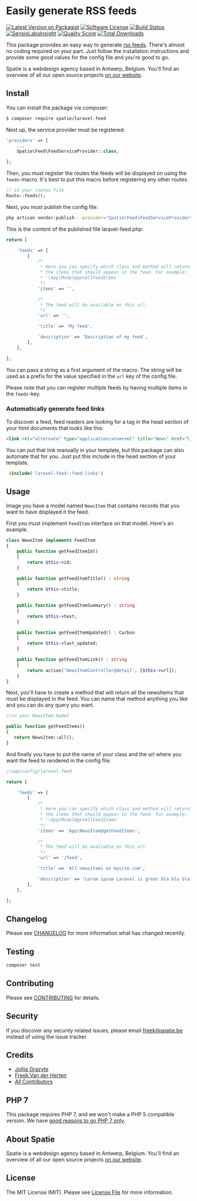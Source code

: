 # Easily generate RSS feeds

[![Latest Version on Packagist](https://img.shields.io/packagist/v/spatie/laravel-feed.svg?style=flat-square)](https://packagist.org/packages/spatie/laravel-feed)
[![Software License](https://img.shields.io/badge/license-MIT-brightgreen.svg?style=flat-square)](LICENSE.md)
[![Build Status](https://img.shields.io/travis/spatie/laravel-feed/master.svg?style=flat-square)](https://travis-ci.org/spatie/laravel-feed)
[![SensioLabsInsight](https://img.shields.io/sensiolabs/i/2e3adb82-65db-4874-b1f9-ccea2cbe3d0b.svg?style=flat-square)](https://insight.sensiolabs.com/projects/2e3adb82-65db-4874-b1f9-ccea2cbe3d0b)
[![Quality Score](https://img.shields.io/scrutinizer/g/spatie/laravel-feed.svg?style=flat-square)](https://scrutinizer-ci.com/g/spatie/laravel-feed)
[![Total Downloads](https://img.shields.io/packagist/dt/spatie/laravel-feed.svg?style=flat-square)](https://packagist.org/packages/spatie/laravel-feed)

This package provides an easy way to generate [rss feeds](http://www.whatisrss.com/). There's almost no coding required on your part.
Just follow the installation instructions and provide some good values for the config file and you're
good to go.

Spatie is a webdesign agency based in Antwerp, Belgium. You'll find an overview of all our open source projects [on our website](https://spatie.be/opensource).

## Install

You can install the package via composer:

``` bash
$ composer require spatie/laravel-feed
```

Next up, the service provider must be registered:

```php
'providers' => [
    ...
    Spatie\Feed\FeedServiceProvider::class,

];
```

Then, you must register the routes the feeds will be displayed on using the `feeds`-macro.
It's best to put this macro before registering any other routes.

```php
// in your routes file
Route::feeds();
```

Next, you must publish the config file:

```bash
php artisan vendor:publish --provider="Spatie\Feed\FeedServiceProvider"
```

This is the content of the published file laravel-feed.php:

```php
return [

    'feeds' => [
        [
            /*
             * Here you can specify which class and method will return
             * the items that should appear in the feed. For example:
             * '\App\Model@getAllFeedItems'
             */
            'items' => '',

            /*
             * The feed will be available on this url.
             */
            'url' => '',

            'title' => 'My feed',

            'description' => 'Description of my feed',
        ],
    ],

];

```

You can pass a string as a first argument of the macro. The string will be used as a prefix for
the value specified in the `url` key of the config file.

Please note that you can register multiple feeds by having multiple items in the `feeds`-key.


### Automatically generate feed links

To discover a feed, feed readers are looking for a tag in the head section of your html documents that looks like this: 


```html
<link rel="alternate" type="application/atom+xml" title="News" href="linkToYourFeed" />
```

You can put that link manually in your template, but this package can also automate that for you.
Just put this include in the head section of your template.
 
```php
 @include('laravel-feed::feed-links')
```

## Usage

Image you have a model named `NewsItem` that contains records that you want to have displayed it the feed.

First you must implement `FeedItem` interface on that model. Here's an example.

``` php
class NewsItem implements FeedItem
{
    public function getFeedItemId()
    {
        return $this->id;
    }

    public function getFeedItemTitle() : string
    {
        return $this->title;
    }

    public function getFeedItemSummary() : string
    {
        return $this->text;
    }

    public function getFeedItemUpdated() : Carbon
    {
        return $this->last_updated;
    }

    public function getFeedItemLink() : string
    {
        return action('NewsItemController@detail', [$this->url]);
    }
}
```

Next, you'll have to create a method that will return all the newsItems that must be displayed in 
the feed. You can name that method anything you like and you can do any query you want.

```php
//in your NewsItem model

public function getFeedItems()
{
   return NewsItem::all();
}
```

And finally you have to put the name of your class and the url where you want the feed to rendered
in the config file:

```php
//app/config/laravel-feed

return [

    'feeds' => [
        [
            /*
             * Here you can specify which class and method will return
             * the items that should appear in the feed. For example:
             * '\App\Model@getAllFeedItems'
             */
            'items' => 'App\NewsItem@getFeedItems',

            /*
             * The feed will be available on this url.
             */
            'url' => '/feed',

            'title' => 'All newsitems on mysite.com',

            'description' => 'Lorum ipsum Laravel is great bla bla bla',
        ],
    ],

];

```

## Changelog

Please see [CHANGELOG](CHANGELOG.md) for more information what has changed recently.

## Testing

``` bash
composer test
```

## Contributing

Please see [CONTRIBUTING](CONTRIBUTING.md) for details.

## Security

If you discover any security related issues, please email freek@spatie.be instead of using the issue tracker.

## Credits

- [Jolita Grazyte](https://github.com/JolitaGrazyte)
- [Freek Van der Herten](https://github.com/freekmurze)
- [All Contributors](../../contributors)

## PHP 7
This package requires PHP 7, and we won't make a PHP 5 compatible version.  We have [good reasons to go PHP 7 only](https://murze.be/2016/01/why-we-are-requiring-php-7-for-our-new-packages/). 

## About Spatie
Spatie is a webdesign agency based in Antwerp, Belgium. You'll find an overview of all our open source projects [on our website](https://spatie.be/opensource).

## License

The MIT License (MIT). Please see [License File](LICENSE.md) for more information.
